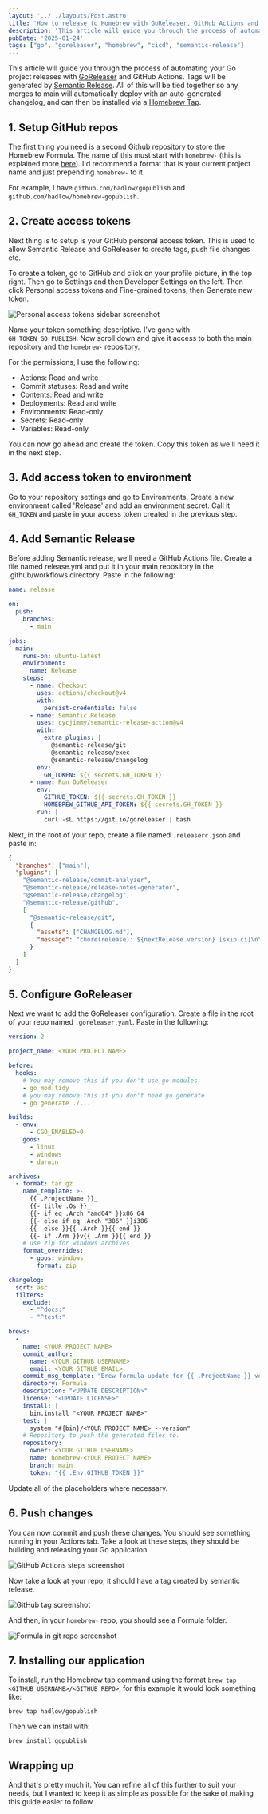 ```yaml
---
layout: '../../layouts/Post.astro'
title: 'How to release to Homebrew with GoReleaser, GitHub Actions and Semantic Release'
description: 'This article will guide you through the process of automating your Go project releases with GoReleaser and GitHub Actions'
pubDate: '2025-01-24'
tags: ["go", "goreleaser", "homebrew", "cicd", "semantic-release"]
---
```


This article will guide you through the process of automating your Go project releases with [GoReleaser](https://goreleaser.com) and GitHub Actions. Tags will be generated by [Semantic Release](https://github.com/semantic-release/semantic-release). All of this will be tied together so any merges to main will automatically deploy with an auto-generated changelog, and can then be installed via a [Homebrew Tap](https://docs.brew.sh/Taps).

## 1. Setup GitHub repos

The first thing you need is a second Github repository to store the Homebrew Formula. The name of this must start with `homebrew-` (this is explained more [here](https://docs.brew.sh/Taps)). I'd recommend a format that is your current project name and just prepending `homebrew-` to it.

For example, I have `github.com/hadlow/gopublish` and `github.com/hadlow/homebrew-gopublish`.

## 2. Create access tokens

Next thing is to setup is your GitHub personal access token. This is used to allow Semantic Release and GoReleaser to create tags, push file changes etc.

To create a token, go to GitHub and click on your profile picture, in the top right. Then go to Settings and then Developer Settings on the left. Then click Personal access tokens and Fine-grained tokens, then Generate new token.

![Personal access tokens sidebar screenshot](https://dev-to-uploads.s3.amazonaws.com/uploads/articles/ym4n2l61lgiw6vjtrt0a.png)

Name your token something descriptive. I've gone with `GH_TOKEN_GO_PUBLISH`. Now scroll down and give it access to both the main repository and the `homebrew-` repository.

For the permissions, I use the following:
- Actions: Read and write
- Commit statuses: Read and write
- Contents: Read and write
- Deployments: Read and write
- Environments: Read-only
- Secrets: Read-only
- Variables: Read-only

You can now go ahead and create the token. Copy this token as we'll need it in the next step.

## 3. Add access token to environment

Go to your repository settings and go to Environments. Create a new environment called 'Release' and add an environment secret. Call it `GH_TOKEN` and paste in your access token created in the previous step.

## 4. Add Semantic Release

Before adding Semantic release, we'll need a GitHub Actions file. Create a file named release.yml and put it in your main repository in the .github/workflows directory. Paste in the following:

```yml
name: release

on:
  push:
    branches:
      - main

jobs:
  main:
    runs-on: ubuntu-latest
    environment:
      name: Release
    steps:
      - name: Checkout
        uses: actions/checkout@v4
        with:
          persist-credentials: false
      - name: Semantic Release
        uses: cycjimmy/semantic-release-action@v4
        with:
          extra_plugins: |
            @semantic-release/git
            @semantic-release/exec
            @semantic-release/changelog
        env:
          GH_TOKEN: ${{ secrets.GH_TOKEN }}
      - name: Run GoReleaser
        env:
          GITHUB_TOKEN: ${{ secrets.GH_TOKEN }}
          HOMEBREW_GITHUB_API_TOKEN: ${{ secrets.GH_TOKEN }}
        run: |
          curl -sL https://git.io/goreleaser | bash
```

Next, in the root of your repo, create a file named `.releaserc.json` and paste in:

```json
{
  "branches": ["main"],
  "plugins": [
    "@semantic-release/commit-analyzer",
    "@semantic-release/release-notes-generator",
    "@semantic-release/changelog",
    "@semantic-release/github",
    [
      "@semantic-release/git",
      {
        "assets": ["CHANGELOG.md"],
        "message": "chore(release): ${nextRelease.version} [skip ci]\n\n${nextRelease.notes}"
      }
    ]
  ]
}
```

## 5. Configure GoReleaser

Next we want to add the GoReleaser configuration. Create a file in the root of your repo named `.goreleaser.yaml`. Paste in the following:

```yml
version: 2

project_name: <YOUR PROJECT NAME>

before:
  hooks:
    # You may remove this if you don't use go modules.
    - go mod tidy
    # you may remove this if you don't need go generate
    - go generate ./...

builds:
  - env:
      - CGO_ENABLED=0
    goos:
      - linux
      - windows
      - darwin

archives:
  - format: tar.gz
    name_template: >-
      {{ .ProjectName }}_
      {{- title .Os }}_
      {{- if eq .Arch "amd64" }}x86_64
      {{- else if eq .Arch "386" }}i386
      {{- else }}{{ .Arch }}{{ end }}
      {{- if .Arm }}v{{ .Arm }}{{ end }}
    # use zip for windows archives
    format_overrides:
      - goos: windows
        format: zip

changelog:
  sort: asc
  filters:
    exclude:
      - "^docs:"
      - "^test:"

brews:
  -
    name: <YOUR PROJECT NAME>
    commit_author:
      name: <YOUR GITHUB USERNAME>
      email: <YOUR GITHUB EMAIL>
    commit_msg_template: "Brew formula update for {{ .ProjectName }} version {{ .Tag }}"
    directory: Formula
    description: "<UPDATE DESCRIPTION>"
    license: "<UPDATE LICENSE>"
    install: |
      bin.install "<YOUR PROJECT NAME>"
    test: |
      system "#{bin}/<YOUR PROJECT NAME> --version"
    # Repository to push the generated files to.
    repository:
      owner: <YOUR GITHUB USERNAME>
      name: homebrew-<YOUR PROJECT NAME>
      branch: main
      token: "{{ .Env.GITHUB_TOKEN }}"
```

Update all of the placeholders where necessary.

## 6. Push changes

You can now commit and push these changes. You should see something running in your Actions tab. Take a look at these steps, they should be building and releasing your Go application.

![GitHub Actions steps screenshot](https://dev-to-uploads.s3.amazonaws.com/uploads/articles/z98s4daeqwyft4y9iw3e.png)

Now take a look at your repo, it should have a tag created by semantic release.

![GitHub tag screenshot](https://dev-to-uploads.s3.amazonaws.com/uploads/articles/eyoahomj7mz0j7qermwi.png)

And then, in your `homebrew-` repo, you should see a Formula folder.

![Formula in git repo screenshot](https://dev-to-uploads.s3.amazonaws.com/uploads/articles/9ay2xxiz6jnslvp0r2go.png)

## 7. Installing our application

To install, run the Homebrew tap command using the format `brew tap <GITHUB USERNAME>/<GITHUB REPO>`, for this example it would look something like:

```
brew tap hadlow/gopublish
```

Then we can install with:

```
brew install gopublish
```

## Wrapping up

And that's pretty much it. You can refine all of this further to suit your needs, but I wanted to keep it as simple as possible for the sake of making this guide easier to follow.

